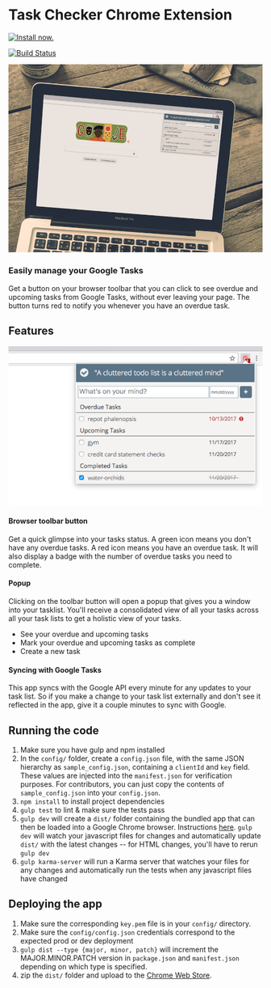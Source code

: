 # Task Checker Chrome Extension

[![Install now.](https://developer.chrome.com/webstore/images/ChromeWebStore_BadgeWBorder_v2_206x58.png)
](https://chrome.google.com/webstore/detail/task-checker/emeajcjikgmcekalbihnnjlbpeaipjjn)

[![Build Status](https://travis-ci.org/lawrencium/taskChecker.svg?branch=master)](https://travis-ci.org/lawrencium/taskChecker)

![screenshot](public/promotional/large_tile.jpeg)


### Easily manage your Google Tasks

Get a button on your browser toolbar that you can click to see overdue and upcoming tasks from Google Tasks, without ever leaving your page.
The button turns red to notify you whenever you have an overdue task.


## Features
![screenshot](public/promotional/screenshot_closeup_overdue.png)
#### Browser toolbar button
Get a quick glimpse into your tasks status. A green icon means you don't have any overdue tasks. A red icon means you have an overdue task. It will also display a badge with the number of overdue tasks you need to complete.

#### Popup
Clicking on the toolbar button will open a popup that gives you a window into your tasklist. You'll receive a consolidated view of all your tasks across all your task lists to get a holistic view of your tasks.
* See your overdue and upcoming tasks
* Mark your overdue and upcoming tasks as complete
* Create a new task 

#### Syncing with Google Tasks
This app syncs with the Google API every minute for any updates to your task list. So if you make a change to your task list externally and don't see it reflected in the app, give it a couple minutes to sync with Google. 


## Running the code
1. Make sure you have gulp and npm installed </li>
2. In the `config/` folder, create a `config.json` file, with the same JSON hierarchy as `sample_config.json`, containing a `clientId` and `key` field. These values are injected into the `manifest.json` for verification purposes. For contributors, you can just copy the contents of `sample_config.json` into your `config.json`. 
3. `npm install` to install project dependencies
4. `gulp test` to lint & make sure the tests pass
5. `gulp dev` will create a `dist/` folder containing the bundled app that can then be loaded into a Google Chrome browser. Instructions [here](https://developer.chrome.com/extensions/getstarted#unpacked). `gulp dev` will watch your javascript files for changes and automatically update `dist/` with the latest changes -- for HTML changes, you'll have to rerun `gulp dev`
6. `gulp karma-server` will run a Karma server that watches your files for any changes and automatically run the tests when any javascript files have changed

## Deploying the app
1. Make sure the corresponding `key.pem` file is in your `config/` directory.
2. Make sure the `config/config.json` credentials correspond to the expected prod or dev deployment
3. `gulp dist --type {major, minor, patch}` will increment the MAJOR.MINOR.PATCH version in `package.json` and `manifest.json` depending on which type is specified.
4. zip the `dist/` folder and upload to the [Chrome Web Store](https://chrome.google.com/webstore/developer/dashboard). 

